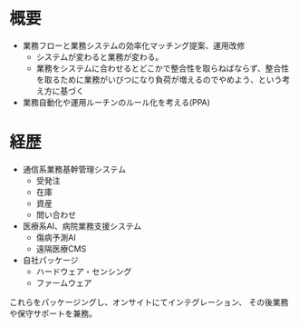 # 概要
- 業務フローと業務システムの効率化マッチング提案、運用改修
  - システムが変わると業務が変わる。
  - 業務をシステムに合わせるとどこかで整合性を取らねばならず、整合性を取るために業務がいびつになり負荷が増えるのでやめよう、という考え方に基づく
- 業務自動化や運用ルーチンのルール化を考える(PPA)

# 経歴
- 通信系業務基幹管理システム
  - 受発注
  - 在庫
  - 資産
  - 問い合わせ
- 医療系AI、病院業務支援システム
  - 傷病予測AI
  - 遠隔医療CMS
- 自社パッケージ
  - ハードウェア・センシング
  - ファームウェア

これらをパッケージングし、オンサイトにてインテグレーション、
その後業務や保守サポートを兼務。
